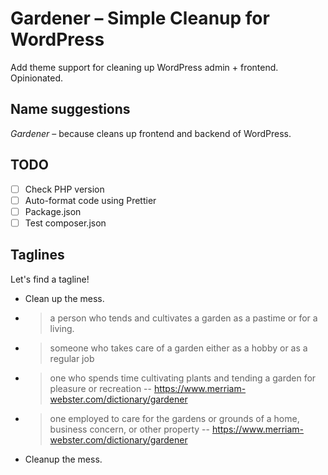 # Gardener – Simple Cleanup for WordPress

Add theme support for cleaning up WordPress admin + frontend.
Opinionated.

## Name suggestions

_Gardener_ – because cleans up frontend and backend of WordPress.

## TODO

- [ ] Check PHP version
- [ ] Auto-format code using Prettier
- [ ] Package.json
- [ ] Test composer.json

## Taglines

Let's find a tagline!

- Clean up the mess.
- > a person who tends and cultivates a garden as a pastime or for a living.
- > someone who takes care of a garden either as a hobby or as a regular job
- > one who spends time cultivating plants and tending a garden for pleasure or recreation
  > -- https://www.merriam-webster.com/dictionary/gardener
- > one employed to care for the gardens or grounds of a home, business concern, or other property
  > -- https://www.merriam-webster.com/dictionary/gardener
- Cleanup the mess.
